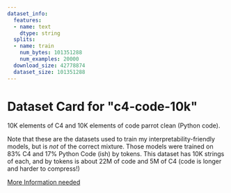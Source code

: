 ```yaml
---
dataset_info:
  features:
  - name: text
    dtype: string
  splits:
  - name: train
    num_bytes: 101351288
    num_examples: 20000
  download_size: 42778874
  dataset_size: 101351288
---
```

# Dataset Card for "c4-code-10k"

10K elements of C4 and 10K elements of code parrot clean (Python code).

Note that these are the datasets used to train my interpretability-friendly models, but is *not* of the correct mixture. Those models were trained on 83% C4 and 17% Python Code (ish) by tokens. This dataset has 10K strings of each, and by tokens is about 22M of code and 5M of C4 (code is longer and harder to compress!)

[More Information needed](https://github.com/huggingface/datasets/blob/main/CONTRIBUTING.md#how-to-contribute-to-the-dataset-cards)